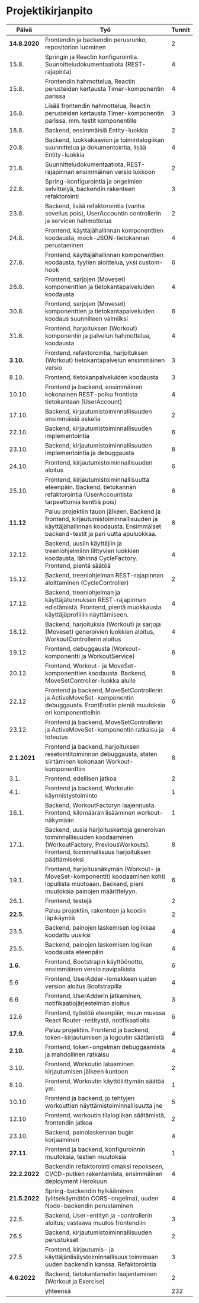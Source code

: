 # Projektikirjanpito

|Päivä|Työ|Tunnit|
---|---|---|
**14.8.2020**|Frontendin ja backendin perusrunko, repositorion luominen|2|
15.8.|Springin ja Reactin konfigurointia. Suunnitteludokumentaatiota (REST-rajapinta)|4|
15.8.|Frontendin hahmottelua, Reactin perusteiden kertausta Timer-komponentin parissa|4|
16.8.|Lisää frontendin hahmottelua, Reactin perusteiden kertausta Timer-komponentin parissa, mm. testit komponentille |3|
18.8.|Backend, ensimmäisiä Entity-luokkia|2|
20.8.|Backend, luokkakaavion ja toimintalogiikan suunnittelua ja dokumentointia, lisää Entity-luokkia|4|
21.8.|Suunnitteludokumentaatiota, REST-rajapinnan ensimmäinen versio lukkoon|2|
22.8.|Spring-konfigurointia ja ongelmien selvittelyä, backendin rakenteen refaktorointi|3|
23.8.|Backend, lisää refaktorointia (vanha sovellus pois), UserAccountin controllerin ja servicen hahmottelua|2|
24.8.|Frontend, käyttäjähallinnan komponenttien koodausta, mock-JSON-tietokannan perustaminen|4|
27.8.|Frontend, käyttäjähallinnan komponenttien koodausta, tyylien aloittelua, yksi custom-hook|6|
28.8.|Frontend, sarjojen (Moveset) komponenttien ja tietokantapalveluiden koodausta|4|
30.8.|Frontend, sarjojen (Moveset) komponenttien ja tietokantapalveluiden koodaus suunnilleen valmiiksi|6|
31.8.|Frontend, harjoituksen (Workout) komponentin ja palvelun hahmottelua, koodausta|4|
**3.10.**|Frontend, refaktorointia, harjoituksen (Workout) tietokantapalvelun ensimmäinen versio|3|
8.10.|Frontend, tietokanpalveluiden koodausta|3
10.10.|Frontend ja backend, ensimmäinen kokonainen REST-polku frontista tietokantaan (UserAccount)|4
17.10.|Backend, kirjautumistoiminnallisuuden ensimmäisiä askelia|2
22.10.|Backend, kirjautumistoiminnallisuuden implementointia|6
23.10.|Backend, kirjautumistoiminnallisuuden implementointia ja debuggausta|8
24.10.|Frontend, kirjautumistoiminnallisuuden aloitus|6
25.10.|Frontend, kirjautumistoiminnallisuutta eteenpäin. Backend, tietokannan refaktorointia (UserAccountista tarpeettomia kenttiä pois)|6
**11.12**|Paluu projektiin tauon jälkeen. Backend ja frontend, kirjautumistoiminnallisuuden ja käyttäjähallinnan koodausta. Ensimmäiset backend-testit ja pari uutta apuluokkaa.|8
12.12.|Backend, uusiin käyttäjiin ja treeniohjelmiinn liittyvien luokkien koodausta, lähinnä CycleFactory. Frontend, pientä säätöä|4
15.12.|Backend, treeniohjelman REST-rajapinnan aloittaminen (CycleController)|2
17.12.|Backend, treeniohjelman ja käyttäjätunnuksen REST-rajapinnan edistämistä. Frontend, pientä muokkausta käyttäjäprofiilin näyttämiseen.|4
18.12.|Backend, harjoituksia (Workout) ja sarjoja (Moveset) generoivien luokkien aloitus, WorkoutControllerin aloitus|4
19.12.|Frontend, debuggausta (Workout-komponentti ja WorkoutService)|6
20.12.|Frontend, Workout- ja MoveSet-komponenttien koodausta. Backend, MoveSetController-luokka alulle|8
22.12|Frontend ja backend, MoveSetControllerin ja ActiveMoveSet-komponentin debuggausta. FrontEndiin pieniä muutoksia eri komponentteihin|6
23.12.|Frontend ja backend, MoveSetControllerin ja ActiveMoveSet-komponentin ratkaisu ja toteutus|4
**2.1.2021**|Frontend ja backend, harjoituksen resetointitoiminnon debuggausta, staten siirtäminen kokonaan Workout-komponenttiin|8
3.1.|Frontend, edellisen jatkoa|2
4.1.|Frontend ja backend, Workoutin käynnistystoiminto|1
16.1.|Backend, WorkoutFactoryn laajennusta. Frontend, kilomäärän lisääminen workout-näkymään|1
17.1.|Backend, uusia harjoituskertoja generoivan toiminnallisuuden koodaaminen (WorkoutFactory, PreviousWorkouts). Frontend, toiminnallisuus harjoituksen päättämiseksi|8
19.1.|Frontend, harjoitusnäkymän (Workout- ja MoveSet-komponentit) koodaaminen kohti lopullista muotoaan. Backend, pieni muutoksia painojen määrittelyyn. |6
26.1.|Frontend, testejä|2
**22.5.**|Paluu projektiin, rakenteen ja koodin läpikäyntiä|2
23.5.|Backend, painojen laskemisen logiikkaa koodattu uusiksi|4
25.5.|Backend, painojen laskemisen logiikan koodausta eteenpäin|4
**1.6.**|Frontend, Bootstrapin käyttöönotto, ensimmäinen versio navipalkista|6
5.6|Frontend, UserAdder-lomakkeen uuden version aloitus Bootstrapilla|4
6.6|Frontend, UserAdderin jatkaminen, notifikaatiojärjestelmän aloitus|3
12.6|Frontend, työstöä eteenpäin, muun muassa React Router-reititystä, notifikaatioita|6
**17.9.**|Paluu projektiin. Frontend ja backend, token-kirjautumisen ja logoutin säätämistä|4
**2.10.**|Frontend, token-ongelman debuggaamista ja mahdollinen ratkaisu|4
3.10.|Frontend, Workoutin lataaminen kirjautumisen jälkeen kuntoon|2
8.10.|Frontend, Workoutin käyttöliittymän säätöä ym.|1
10.10|Frontend ja backend, jo tehtyjen workouttien näyttämistoiminnallisuutta jne|5
12.10|Frontend, workoutin tilalogiikan säätämistä, frontendin jatkoa|2
23.10.|Backend, painolaskennan bugin korjaaminen|4
**27.11.**|Frontend ja backend, konfiguroinnin muutoksia, testien muutoksia|1
**22.2.2022**|Backendin refaktorointi omaksi repokseen, CI/CD-putken rakentamista, ensimmäinen deployment Herokuun|4
**21.5.2022**|Spring-backendin hylkääminen (ylitsekäymätön CORS-ongelma), uuden Node-backendin perustaminen|4
22.5.|Backend, User-entityn ja -controllerin aloitus; vastaava muutos frontendiin|3
26.5|Backend, kirjautumistoiminnallisuuden perustukset|2
27.5|Frontend, kirjautumis- ja käyttäjänlisäystoiminnallisuus toimimaan uuden backendin kanssa. Refaktorointia|3
**4.6.2022**|Backend, tietokantamallin laajentaminen (Workout ja Exercise)|2
||yhteensä|232
